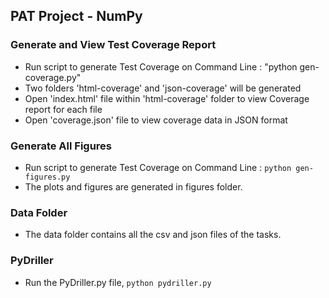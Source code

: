 ## PAT Project - NumPy

### Generate and View Test Coverage Report
* Run script to generate Test Coverage on Command Line : "python gen-coverage.py"
* Two folders 'html-coverage' and 'json-coverage' will be generated
* Open 'index.html' file within 'html-coverage' folder to view Coverage report for each file
* Open 'coverage.json' file to view coverage data in JSON format

### Generate All Figures
* Run script to generate Test Coverage on Command Line : `python gen-figures.py`
* The plots and figures are generated in figures folder.

### Data Folder
* The data folder contains all the csv and json files of the tasks.

### PyDriller
* Run the PyDriller.py file,
`python pydriller.py`


